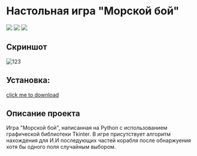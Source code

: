 #  Настольная игра "Морской бой" 
<img src="https://img.shields.io/badge/Programming%20Language-Python%203.10-blue"> <img src="https://img.shields.io/badge/Main%20Tool%20Used-Tkinter(V8.6)-yellow"> <img src="https://img.shields.io/badge/status-stable-yellowgreen"> 

## Скриншот
![123](https://user-images.githubusercontent.com/123867305/226818621-e09b26f7-956b-4221-bda5-7fa0002d01a0.png)
## Установка:
[click me to download](https://github.com/Schecher1/Minecraft-Server-Creator/blob/master/README.md)
## Описание проекта


Игра "Морской бой", написанная на Python с использованием графической библиотеки Tkinter.
В игре присутствует алгоритм нахождения для И.И последующих частей корабля после обнаржуения хотя бы одного поля случайным выбором.



